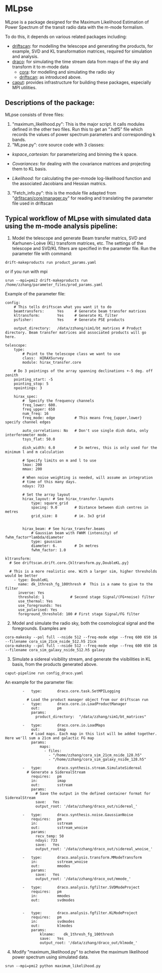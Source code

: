 # MLpse

MLpse is a package designed for the Maximum Likelihood Estimation of Power Spectrum of the transit radio data with the m-mode formalism.

To do this, it depends on various related packages including:
- [driftscan](https://github.com/hirax-array/driftscan): for modelling the telescope and generating the products, for example, SVD and KL 
transformation matrices, required for simulation and analysis.
- [draco](https://github.com/hirax-array/draco/tree/master/draco): for simulating the time stream data from maps of the sky and transform 
it to m-mode data
  - [cora](https://github.com/hirax-array/cora): for modelling and simulating the radio sky
  - [driftscan](https://github.com/hirax-array/driftscan): as introduced above.
- [caput](https://github.com/hirax-array/caput): provides infrastructure for building these packages, especially MPI utilities.

## Descriptions of the package:
MLpse consists of three files:
1. "maximum_likelihood.py": This is the major script. It calls modules defined in the other two files. Run this to get an ".hdf5" file which records 
the values of power spectrum parameters and corresponding k bands.
2. "MLpse.py": core source code with 3 classes:
  - *kspace_cartesian*: for parameterizing and binning the k space.
  
  - *Covariances*: for dealing with the covariance matrices and projecting them to KL basis.
  
  - *Likelihood*: for calculating the per-mmode log-likelihood function and the associated Jacobians and Hessian matrics.
  
3. "Fetch_info.py": this is the module file adapted from "[drfitscan/core/manager.py](https://github.com/hirax-array/driftscan/blob/master/drift/core/manager.py)" for reading and translating the parameter file used in driftscan

## Typical workflow of MLpse with simulated data using the m-mode analysis pipeline:
1. Model the telescope and generate Beam transfer matrics, SVD and Karhunen-Loève (KL) transform matrices, etc. The settings 
of the telescope and SVD/KL filters are specified in the parameter file. Run the parameter file with command:
```
drift-makeproducts run product_params.yaml
```
or if you run with mpi
``` 
srun --mpi=pmi2 drift-makeproducts run /home/zzhang/parameter_files/prod_params.yaml
```
Example of the parameter file:
```
config:
    # This tells driftscan what you want it to do
    beamtransfers:      Yes     # Generate beam transfer matrices
    kltransform:        Yes     # Generate KL filter
    psfisher:           Yes     # Generate PSE products

    output_directory:   /data/zzhang/sim1/bt_matrices # Product directory. Beam transfer matrices and associated products will go here.

telescope:
    type:
        # Point to the telescope class we want to use
        class:  HIRAXSurvey
        module: hirax_transfer.core

    # Do 3 pointings of the array spanning declinations +-5 deg. off zenith
    pointing_start: -5
    pointing_stop: 5
    npointings: 3

    hirax_spec:
        #  Specify the frequency channels
        freq_lower: 600.
        freq_upper: 650
        num_freq: 16
        freq_mode: edge         # This means freq_{upper,lower} specify channel edges

        auto_correlations: No   # Don't use single dish data, only interferometer mode.
        tsys_flat: 50.0

        dish_width: 6.0         # In metres, this is only used for the minimum l and m calculation

        # Specify limits on m and l to use
        lmax: 200
        mmax: 200

        # When noise weighting is needed, will assume an integration
        # time of this many days.
        ndays: 733

        # Set the array layout
        hirax_layout: # See hirax_transfer.layouts
            type: square_grid
            spacing: 9.0        # Distance between dish centres in metres
            grid_size: 8        # ie. 3x3 grid


        hirax_beam: # See hirax_transfer.beams
            # Gaussian beam with FWHM (intensity) of fwhm_factor*lambda/diameter
            type: gaussian
            diameter: 6.        # In metres
            fwhm_factor: 1.0

kltransform:
  # See driftscan.drift.core.{kltransform.py,DoubleKL.py}

  # This is a more realistic one. With a larger sim, higher thresholds would be better
    - type: DoubleKL
      name: dk_1thresh_fg_100thresh #  This is a name to give to the filter
      inverse: Yes
      threshold: 1            # Second stage Signal/(FG+noise) filter
      use_thermal: Yes
      use_foregrounds: Yes
      use_polarised: Yes
      foreground_threshold: 100 # First stage Signal/FG filter

```

2. Model and simulate the radio sky, both the cosmological signal and the foregrounds. Examples are
```
cora-makesky --pol full --nside 512 --freq-mode edge --freq 600 650 16 --filename cora_sim_21cm_nside_512.h5 21cm
cora-makesky --pol full --nside 512 --freq-mode edge --freq 600 650 16 --filename cora_sim_galaxy_nside_512.h5 galaxy
```

3. Simulate a sidereal visibility stream, and generate the visibilities in KL basis, from the products generated above. 
```
caput-pipeline run config_draco.yaml
```
An example for the parameter file:
```
        -   type:       draco.core.task.SetMPILogging
  
          # Load the product manager object from our driftscan run
        -   type:       draco.core.io.LoadProductManager
            out:        pm
            params:
              product_directory:  "/data/zzhang/sim1/bt_matrices"

        -   type:       draco.core.io.LoadMaps
            out:        imap
            # Load maps. Each map in this list will be added together. Here we'll sum a 21cm and galactic FG map
            params:
                maps:
                  - files:
                    - "/home/zzhang/cora_sim_21cm_nside_128.h5"
                    - "/home/zzhang/cora_sim_galaxy_nside_128.h5"

        -   type:       draco.synthesis.stream.SimulateSidereal
          # Generate a SiderealStream
            requires:   pm
            in:         imap
            out:        sstream
            params:
              # Save the output in the defined container format for SiderealStream
              save:   Yes
              output_root: '/data/zzhang/draco_out/sidereal_'

        -   type:       draco.synthesis.noise.GaussianNoise
            requires:   pm
            in:         sstream
            out:        sstream_wnoise
            params:
              recv_temp: 50
              ndays: 733
              save:   Yes
              output_root: '/data/zzhang/draco_out/sidereal_wnoise_'

        -   type:       draco.analysis.transform.MModeTransform
            in:         sstream_wnoise
            out:        mmodes
            params:
              save:   Yes
              output_root: '/data/zzhang/draco_out/mmode_'

        -   type:       draco.analysis.fgfilter.SVDModeProject
            requires:   pm
            in:         mmodes
            out:        svdmodes


        -   type:       draco.analysis.fgfilter.KLModeProject
            requires:   pm
            in:         svdmodes
            out:        klmodes
            params:
                klname:    dk_1thresh_fg_100thresh
                save:   Yes
                output_root: '/data/zzhang/draco_out/klmode_'
```

4. Modify "maximum_likelihood.py" to acheive the maximum likelihood power spectrum using simulated data.
```
srun --mpi=pmi2 python maximum_likelihood.py
```





